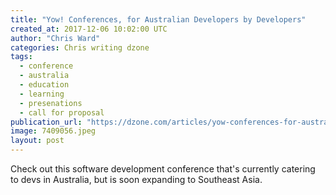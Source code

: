 ```yaml
---
title: "Yow! Conferences, for Australian Developers by Developers"
created_at: 2017-12-06 10:02:00 UTC
author: "Chris Ward"
categories: Chris writing dzone
tags: 
  - conference
  - australia
  - education
  - learning
  - presenations
  - call for proposal
publication_url: "https://dzone.com/articles/yow-conferences-for-australian-developers-by-devel"
image: 7409056.jpeg
layout: post
---
```

Check out this software development conference that's currently catering to devs in Australia, but is soon expanding to Southeast Asia.

